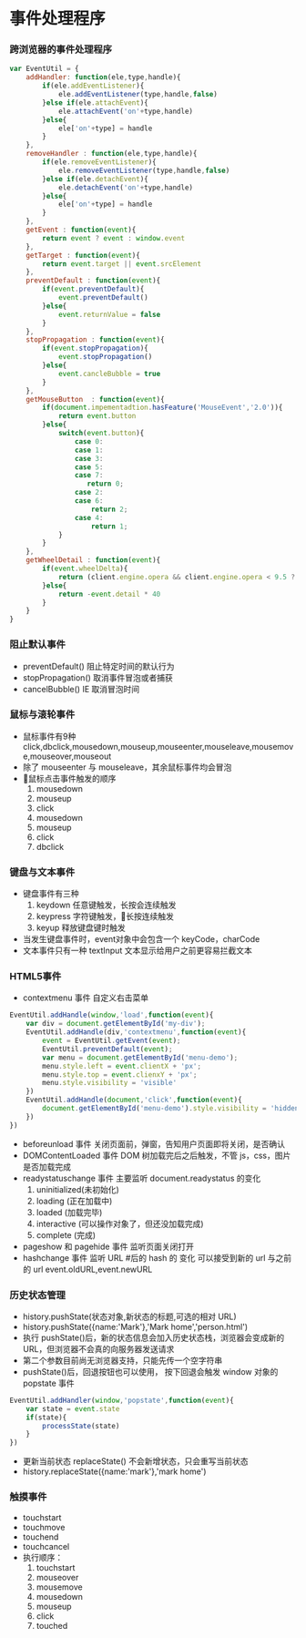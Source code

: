 # 事件处理程序

### 跨浏览器的事件处理程序
```javascript
var EventUtil = {
    addHandler: function(ele,type,handle){
        if(ele.addEventListener){
            ele.addEventListener(type,handle,false)
        }else if(ele.attachEvent){
            ele.attachEvent('on'+type,handle)
        }else{
            ele['on'+type] = handle
        }
    },
    removeHandler : function(ele,type,handle){
        if(ele.removeEventListener){
            ele.removeEventListener(type,handle,false)
        }else if(ele.detachEvent){
            ele.detachEvent('on'+type,handle)
        }else{
            ele['on'+type] = handle
        }
    },
    getEvent : function(event){
        return event ? event : window.event
    },
    getTarget : function(event){
        return event.target || event.srcElement
    },
    preventDefault : function(event){
        if(event.preventDefault){
            event.preventDefault()
        }else{
            event.returnValue = false
        }
    },
    stopPropagation : function(event){
        if(event.stopPropagation){
            event.stopPropagation()
        }else{
            event.cancleBubble = true
        }
    },
    getMouseButton  : function(event){
        if(document.impementadtion.hasFeature('MouseEvent','2.0')){
            return event.button
        }else{
            switch(event.button){
                case 0:
                case 1:
                case 3:
                case 5:
                case 7:
                   return 0;
                case 2:
                case 6:
                    return 2;
                case 4:
                    return 1;
            }
        }
    },
    getWheelDetail : function(event){
        if(event.wheelDelta){
            return (client.engine.opera && client.engine.opera < 9.5 ? -event.wheelDelta : event.wheelDelta)
        }else{
            return -event.detail * 40
        }
    }
}
```

### 阻止默认事件
- preventDefault() 阻止特定时间的默认行为
- stopPropagation() 取消事件冒泡或者捕获
- cancelBubble() IE 取消冒泡时间

### 鼠标与滚轮事件
- 鼠标事件有9种 click,dbclick,mousedown,mouseup,mouseenter,mouseleave,mousemove,mouseover,mouseout
- 除了 mouseenter 与 mouseleave，其余鼠标事件均会冒泡
- 鼠标点击事件触发的顺序
    1. mousedown
    2. mouseup
    3. click
    4. mousedown
    5. mouseup
    6. click
    7. dbclick

### 键盘与文本事件
- 键盘事件有三种
    1. keydown 任意键触发，长按会连续触发
    2. keypress 字符键触发，长按连续触发
    3. keyup 释放键盘键时触发
- 当发生键盘事件时，event对象中会包含一个 keyCode，charCode
- 文本事件只有一种 textInput 文本显示给用户之前更容易拦截文本

### HTML5事件
- contextmenu 事件 自定义右击菜单
``` javascript
EventUtil.addHandle(window,'load',function(event){
    var div = document.getElementById('my-div');
    EventUtil.addHandle(div,'contextmenu',function(event){
        event = EventUtil.getEvent(event);
        EventUtil.preventDefault(event);
        var menu = document.getElementById('menu-demo');
        menu.style.left = event.clientX + 'px';
        menu.style.top = event.clienxY + 'px';
        menu.style.visibility = 'visible'
    })
    EventUtil.addHandle(document,'click',function(event){
        document.getElementById('menu-demo').style.visibility = 'hidden';
    })
})
```
- beforeunload 事件 关闭页面前，弹窗，告知用户页面即将关闭，是否确认
- DOMContentLoaded 事件 DOM 树加载完后之后触发，不管 js，css，图片是否加载完成
- readystatuschange 事件 主要监听 document.readystatus 的变化
    1. uninitialized(未初始化)
    2. loading (正在加载中)
    3. loaded (加载完毕)
    4. interactive (可以操作对象了，但还没加载完成)
    5. complete (完成)
- pageshow 和 pagehide 事件  监听页面关闭打开
- hashchange 事件 监听 URL #后的 hash 的 变化 可以接受到新的 url 与之前的 url event.oldURL,event.newURL

### 历史状态管理
- history.pushState(状态对象,新状态的标题,可选的相对 URL)
- history.pushState({name:'Mark'},'Mark home','person.html')
- 执行 pushState()后，新的状态信息会加入历史状态栈，浏览器会变成新的 URL，但浏览器不会真的向服务器发送请求
- 第二个参数目前尚无浏览器支持，只能先传一个空字符串
- pushState()后，回退按钮也可以使用， 按下回退会触发 window 对象的 popstate 事件
``` javascript
EventUtil.addHandler(window,'popstate',function(event){
    var state = event.state
    if(state){
        processState(state)
    }
})
```
- 更新当前状态 replaceState() 不会新增状态，只会重写当前状态
- history.replaceState({name:'mark'},'mark home')


### 触摸事件
- touchstart
- touchmove
- touchend
- touchcancel
- 执行顺序：
    1. touchstart
    2. mouseover
    3. mousemove
    4. mousedown
    5. mouseup
    6. click
    7. touched